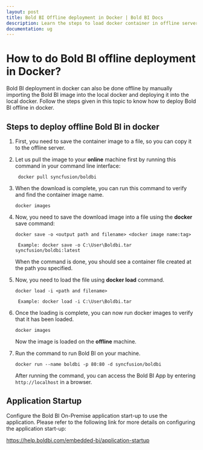 ```yaml
---
layout: post
title: Bold BI Offline deployment in Docker | Bold BI Docs
description: Learn the steps to load docker container in offline server by manually importing the Bold BI image into the local docker and deploying it into the local docker.
documentation: ug
---
```


# How to do Bold BI offline deployment in Docker?

 Bold BI deployment in docker can also be done offline by manually importing the Bold BI image into the local docker and deploying it into the local docker. Follow the steps given in this topic to know how to deploy Bold BI offline in docker.

## Steps to deploy offline Bold BI in docker 

1. First, you need to save the container image to a file, so you can copy it to the offline server.

2. Let us pull the image to your <b>online</b> machine first by running this command in your command line interface:
  
    ~~~
     docker pull syncfusion/boldbi
    ~~~ 

3. When the download is complete, you can run this command to verify and find the container image name.

    ~~~
    docker images
    ~~~

4. Now, you need to save the download image into a file using the <b>docker</b> save command:
 
     ~~~
    docker save -o <output path and filename> <docker image name:tag>
    ~~~
    ` Example: docker save -o C:\User\Boldbi.tar syncfusion/boldbi:latest`

    When the command is done, you should see a container file created at the path you specified.

5. Now, you need to load the file using <b>docker load</b> command. 
 
    ~~~
    docker load -i <path and filename>
    ~~~
   ` Example: docker load -i C:\User\Boldbi.tar`

 6. Once the loading is complete, you can now run docker images to verify that it has been loaded.

    ~~~
    docker images
    ~~~

    Now the image is loaded on the <b>offline</b> machine.
7. Run the command to run Bold BI on your machine.
     ~~~
     docker run --name boldbi -p 80:80 -d syncfusion/boldbi
     ~~~
     
     After running the command, you can access the Bold BI App by entering `http://localhost` in a browser.

## Application Startup

Configure the Bold BI On-Premise application start-up to use the application. Please refer to the following link for more details on configuring the application start-up:

https://help.boldbi.com/embedded-bi/application-startup
